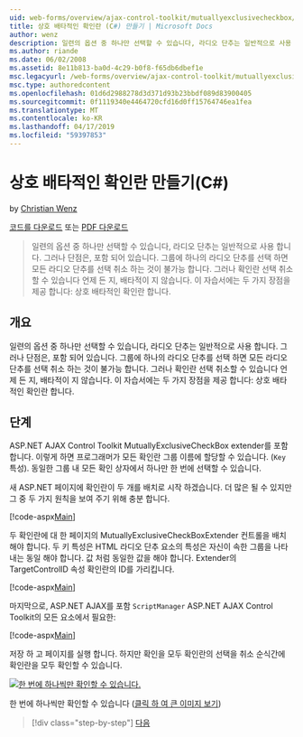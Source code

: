 ```yaml
---
uid: web-forms/overview/ajax-control-toolkit/mutuallyexclusivecheckbox/creating-mutually-exclusive-checkboxes-cs
title: 상호 배타적인 확인란 (C#) 만들기 | Microsoft Docs
author: wenz
description: 일련의 옵션 중 하나만 선택할 수 있습니다, 라디오 단추는 일반적으로 사용 합니다. 그러나 단점은, 포함 되어 있습니다. 그룹에 한 번 하나의 라디오 단추만 확인란이 선택 되는 중...
ms.author: riande
ms.date: 06/02/2008
ms.assetid: 8e11b813-ba0d-4c29-b0f8-f65db6dbef1e
msc.legacyurl: /web-forms/overview/ajax-control-toolkit/mutuallyexclusivecheckbox/creating-mutually-exclusive-checkboxes-cs
msc.type: authoredcontent
ms.openlocfilehash: 01d6d2988278d3d371d93b23bbdf089d83900405
ms.sourcegitcommit: 0f1119340e4464720cfd16d0ff15764746ea1fea
ms.translationtype: MT
ms.contentlocale: ko-KR
ms.lasthandoff: 04/17/2019
ms.locfileid: "59397853"
---
```

# <a name="creating-mutually-exclusive-checkboxes-c"></a>상호 배타적인 확인란 만들기(C#)

by [Christian Wenz](https://github.com/wenz)

[코드를 다운로드](http://download.microsoft.com/download/9/3/f/93f8daea-bebd-4821-833b-95205389c7d0/MutuallyExclusiveCheckBox0.cs.zip) 또는 [PDF 다운로드](http://download.microsoft.com/download/b/6/a/b6ae89ee-df69-4c87-9bfb-ad1eb2b23373/mutuallyexclusivecheckbox0CS.pdf)

> 일련의 옵션 중 하나만 선택할 수 있습니다, 라디오 단추는 일반적으로 사용 합니다. 그러나 단점은, 포함 되어 있습니다. 그룹에 하나의 라디오 단추를 선택 하면 모든 라디오 단추를 선택 취소 하는 것이 불가능 합니다. 그러나 확인란 선택 취소할 수 있습니다 언제 든 지, 배타적이 지 않습니다. 이 자습서에는 두 가지 장점을 제공 합니다: 상호 배타적인 확인란 합니다.


## <a name="overview"></a>개요

일련의 옵션 중 하나만 선택할 수 있습니다, 라디오 단추는 일반적으로 사용 합니다. 그러나 단점은, 포함 되어 있습니다. 그룹에 하나의 라디오 단추를 선택 하면 모든 라디오 단추를 선택 취소 하는 것이 불가능 합니다. 그러나 확인란 선택 취소할 수 있습니다 언제 든 지, 배타적이 지 않습니다. 이 자습서에는 두 가지 장점을 제공 합니다: 상호 배타적인 확인란 합니다.

## <a name="steps"></a>단계

ASP.NET AJAX Control Toolkit MutuallyExclusiveCheckBox extender를 포함합니다. 이렇게 하면 프로그래머가 모든 확인란 그룹 이름에 할당할 수 있습니다. (`Key` 특성). 동일한 그룹 내 모든 확인 상자에서 하나만 한 번에 선택할 수 있습니다.

새 ASP.NET 페이지에 확인란이 두 개를 배치로 시작 하겠습니다. 더 많은 될 수 있지만 그 중 두 가지 원칙을 보여 주기 위해 충분 합니다.

[!code-aspx[Main](creating-mutually-exclusive-checkboxes-cs/samples/sample1.aspx)]

두 확인란에 대 한 페이지의 MutuallyExclusiveCheckBoxExtender 컨트롤을 배치 해야 합니다. 두 키 특성은 HTML 라디오 단추 요소의 특성은 자신이 속한 그룹을 나타내는 동일 해야 합니다. 값 처럼 동일한 값을 해야 합니다. Extender의 TargetControlID 속성 확인란의 ID를 가리킵니다.

[!code-aspx[Main](creating-mutually-exclusive-checkboxes-cs/samples/sample2.aspx)]

마지막으로, ASP.NET AJAX를 포함 `ScriptManager` ASP.NET AJAX Control Toolkit의 모든 요소에서 필요한:

[!code-aspx[Main](creating-mutually-exclusive-checkboxes-cs/samples/sample3.aspx)]

저장 하 고 페이지를 실행 합니다. 하지만 확인을 모두 확인란의 선택을 취소 순식간에 확인란을 모두 확인할 수 있습니다.


[![한 번에 하나씩만 확인할 수 있습니다.](creating-mutually-exclusive-checkboxes-cs/_static/image2.png)](creating-mutually-exclusive-checkboxes-cs/_static/image1.png)

한 번에 하나씩만 확인할 수 있습니다 ([클릭 하 여 큰 이미지 보기](creating-mutually-exclusive-checkboxes-cs/_static/image3.png))

> [!div class="step-by-step"]
> [다음](creating-mutually-exclusive-checkboxes-vb.md)
